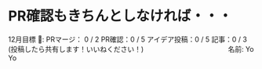 # PR確認もきちんとしなければ・・・

12月目標 🚀: PRマージ： 0 / 2
PR確認：0 /  5
アイデア投稿：0 / 5
記事：0 / 3 (投稿したら共有します！いいねください！)　　　　　　　　　　　　
名前: Yo Yo